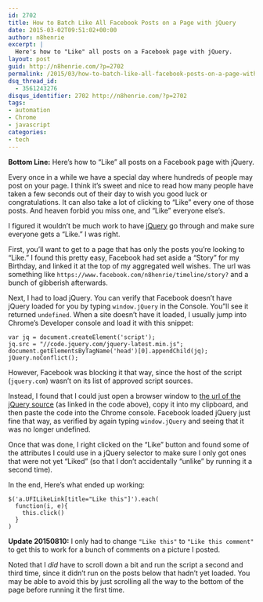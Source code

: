 ```yaml
---
id: 2702
title: How to Batch Like All Facebook Posts on a Page with jQuery
date: 2015-03-02T09:51:02+00:00
author: n8henrie
excerpt: |
  Here's how to "Like" all posts on a Facebook page with jQuery.
layout: post
guid: http://n8henrie.com/?p=2702
permalink: /2015/03/how-to-batch-like-all-facebook-posts-on-a-page-with-jquery-2/
dsq_thread_id:
  - 3561243276
disqus_identifier: 2702 http://n8henrie.com/?p=2702
tags:
- automation
- Chrome
- javascript
categories:
- tech
---
```

**Bottom Line:** Here’s how to “Like” all posts on a Facebook page with jQuery.<!--more-->

Every once in a while we have a special day where hundreds of people may post on your page. I think it’s sweet and nice to read how many people have taken a few seconds out of their day to wish you good luck or congratulations. It can also take a lot of clicking to “Like” every one of those posts. And heaven forbid you miss one, and “Like” everyone else’s.

I figured it wouldn’t be much work to have <a href="http://jquery.com/" target="_blank">jQuery</a> go through and make sure everyone gets a “Like.” I was right.

First, you’ll want to get to a page that has only the posts you’re looking to “Like.” I found this pretty easy, Facebook had set aside a “Story” for my Birthday, and linked it at the top of my aggregated well wishes. The url was something like `https://www.facebook.com/n8henrie/timeline/story?` and a bunch of gibberish afterwards.

Next, I had to load jQuery. You can verify that Facebook doesn’t have jQuery loaded for you by typing `window.jQuery` in the Console. You”ll see it returned `undefined`. When a site doesn’t have it loaded, I usually jump into Chrome’s Developer console and load it with this snippet:

    var jq = document.createElement('script');
    jq.src = "//code.jquery.com/jquery-latest.min.js";
    document.getElementsByTagName('head')[0].appendChild(jq);
    jQuery.noConflict();

However, Facebook was blocking it that way, since the host of the script (`jquery.com`) wasn’t on its list of approved script sources. 

Instead, I found that I could just open a browser window to <a href="//code.jquery.com/jquery-latest.min.js" target="_blank">the url of the jQuery source</a> (as linked in the code above), copy it into my clipboard, and then paste the code into the Chrome console. Facebook loaded jQuery just fine that way, as verified by again typing `window.jQuery` and seeing that it was no longer undefined.

Once that was done, I right clicked on the “Like” button and found some of the attributes I could use in a jQuery selector to make sure I only got ones that were not yet “Liked” (so that I don’t accidentally “unlike” by running it a second time).

In the end, Here’s what ended up working:

    $('a.UFILikeLink[title="Like this"]').each(
      function(i, e){
        this.click()
      }
    )

**Update 20150810:** I only had to change `"Like this"` to `"Like this comment"` to get this to work for a bunch of comments on a picture I posted.

Noted that I _did_ have to scroll down a bit and run the script a second and third time, since it didn’t run on the posts below that hadn’t yet loaded. You may be able to avoid this by just scrolling all the way to the bottom of the page before running it the first time.